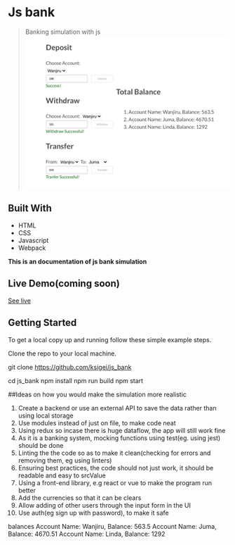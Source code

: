 # Js bank

> Banking simulation with js
![screenshot](./screenshot/screen.jpg)
## Built With

- HTML
- CSS
- Javascript
- Webpack

**This is an documentation of js bank simulation**

## Live Demo(coming soon)

[See live](#)

## Getting Started

To get a local copy up and running follow these simple example steps.

Clone the repo to your local machine.

git clone https://github.com/ksigei/js_bank

cd js_bank
npm install
npm run build
npm start

##Ideas on how you would make the simulation more realistic

1. Create a backend or use an external API to save the data rather than using local storage
2. Use modules instead of just on file, to make code neat
3. Using redux so incase there is huge dataflow, the app will still work fine
4. As it is a banking system, mocking functions using test(eg. using jest) should be done
5. Linting the the code so as to make it clean(checking for errors and removing them, eg using linters)
6. Ensuring best practices, the code should not just work, it should be readable and easy to srcValue
7. Using a front-end library, e.g react or vue to make the program run better
8. Add the currencies so that it can be clears
9. Allow adding of other users through the input form in the UI
10. Use auth(eg sign up with password), to make it safe

balances
Account Name: Wanjiru, Balance: 563.5
Account Name: Juma, Balance: 4670.51
Account Name: Linda, Balance: 1292